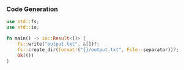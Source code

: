 ### Code Generation
```rust
use std::fs;
use std::io;

fn main() -> io::Result<()> {
    fs::write("output.txt", &[])?;
    fs::create_dir(format!("{}/output.txt", File::separator))?;
    Ok(())
}
```

